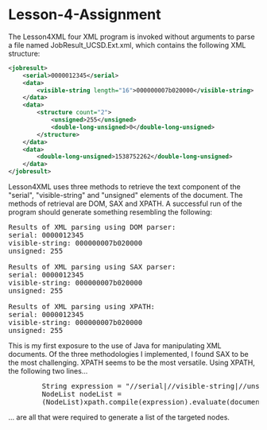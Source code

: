 # Lesson-4-Assignment

The  Lesson4XML four XML program is invoked without arguments to parse a file
named JobResult_UCSD.Ext.xml, which contains the following XML structure:
```xml
<jobresult>
    <serial>0000012345</serial>
    <data>
        <visible-string length="16">000000007b020000</visible-string>
    </data>
    <data>
        <structure count="2">
            <unsigned>255</unsigned>
            <double-long-unsigned>0</double-long-unsigned>
        </structure>
    </data>
    <data>
        <double-long-unsigned>1538752262</double-long-unsigned>
    </data>
</jobresult>
```
Lesson4XML uses three methods to retrieve the text component of the "serial",
"visible-string"  and "unsigned"  elements of  the document.  The methods  of
retrieval  are  DOM, SAX  and XPATH.  A successful run  of the program should
generate something resembling the following:
<pre>
Results of XML parsing using DOM parser:
serial: 0000012345
visible-string: 000000007b020000
unsigned: 255

Results of XML parsing using SAX parser:
serial: 0000012345
visible-string: 000000007b020000
unsigned: 255

Results of XML parsing using XPATH:
serial: 0000012345
visible-string: 000000007b020000
unsigned: 255
</pre>
This  is my first exposure to the use of Java for manipulating XML documents.
Of  the  three methodologies  I  implemented,  I found  SAX  to  be the  most
challenging. XPATH seems to be the most versatile. Using XPATH, the following
two lines…
<pre>
        String expression = "//serial|//visible-string|//unsigned";
        NodeList nodeList =
        (NodeList)xpath.compile(expression).evaluate(document, XPathConstants.NODESET);
</pre>
… are all  that were required to generate a list of the targeted  nodes.
